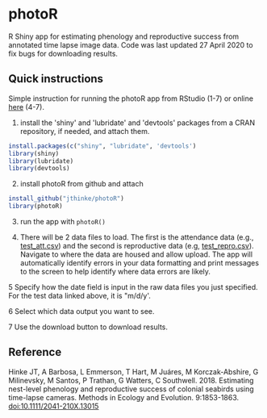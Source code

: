# photoR
R Shiny app for estimating phenology and reproductive success from annotated time lapse image data.
Code was last updated 27 April 2020 to fix bugs for downloading results.

## Quick instructions 

Simple instruction for running the photoR app from RStudio (1-7) or online [here](https://jefferson.shinyapps.io/photor2/) (4-7).

1) install the 'shiny' and 'lubridate' and 'devtools' packages from a CRAN repository, if needed, and attach them. 
 ```r
install.packages(c("shiny", "lubridate", 'devtools')
library(shiny)
library(lubridate)
library(devtools)
```
2) install photoR from github and attach
```r
install_github("jthinke/photoR")
library(photoR)
```
3) run the app with `photoR()`

4) There will be 2 data files to load. The first is the attendance data (e.g., [test_att.csv](https://github.com/jthinke/photoR/blob/master/inst/extdata/test_att.csv)) and the second is reproductive data (e.g, [test_repro.csv](https://github.com/jthinke/photoR/blob/master/inst/extdata/test_repro.csv)). Navigate to where the data are housed and allow upload. The app will automatically identify errors in your data formatting and print messages to the screen to help identify where data errors are likely.

5 Specify how the date field is input in the raw data files you just specified. For the test data linked above, it is "m/d/y'.

6 Select which data output you want to see. 

7 Use the download button to download results.

## Reference

Hinke JT, A Barbosa, L Emmerson, T Hart, M Juáres, M Korczak-Abshire, G Milinevsky, M Santos, P Trathan, G Watters, C Southwell. 2018. Estimating nest-level phenology and reproductive success of colonial seabirds using time-lapse cameras. Methods in Ecology and Evolution. 9:1853-1863. [doi:10.1111/2041-210X.13015](https://doi.org/10.1111/2041-210X.13015)
